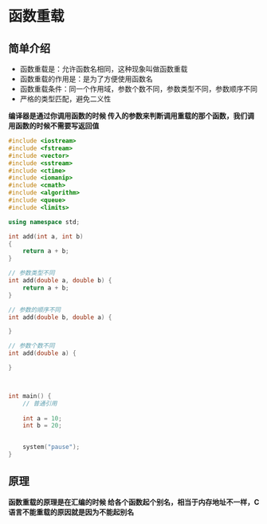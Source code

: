 # 函数重载


## 简单介绍

* 函数重载是：允许函数名相同，这种现象叫做函数重载
* 函数重载的作用是：是为了方便使用函数名
* 函数重载条件：同一个作用域，参数个数不同，参数类型不同，参数顺序不同
* 严格的类型匹配，避免二义性

**编译器是通过你调用函数的时候  传入的参数来判断调用重载的那个函数，我们调用函数的时候不需要写返回值**

```cpp
#include <iostream>
#include <fstream>
#include <vector>
#include <sstream>
#include <ctime>
#include <iomanip>
#include <cmath>
#include <algorithm>
#include <queue>
#include <limits>

using namespace std;

int add(int a, int b)
{
	return a + b;
}

// 参数类型不同
int add(double a, double b) {
	return a + b;
}

// 参数的顺序不同
int add(double b, double a) {

}

// 参数个数不同
int add(double a) {

}



int main() {
	// 普通引用
	
	int a = 10;
	int b = 20;


	system("pause");
}
```

## 原理

**函数重载的原理是在汇编的时候 给各个函数起个别名，相当于内存地址不一样，C语言不能重载的原因就是因为不能起别名**


